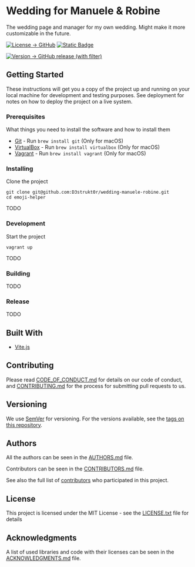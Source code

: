 # Wedding for Manuele & Robine

The wedding page and manager for my own wedding. Might make it more customizable in the future.

[![License -> GitHub](https://img.shields.io/github/license/D3strukt0r/wedding-manuele-robine?label=License)](LICENSE.txt)
[![Static Badge](https://img.shields.io/badge/Contributor%20Covenant-2.0-4baaaa)](CODE_OF_CONDUCT.md)

[![Version -> GitHub release (with filter)](https://img.shields.io/github/v/release/D3strukt0r/wedding-manuele-robine?label=GitHub%20Release)][gh-releases]

## Getting Started

These instructions will get you a copy of the project up and running on your local machine for development and testing purposes. See deployment for notes on how to deploy the project on a live system.

### Prerequisites

What things you need to install the software and how to install them

* [Git](https://git-scm.com/) - Run `brew install git` (Only for macOS)
* [VirtualBox](https://www.virtualbox.org/) - Run `brew install virtualbox` (Only for macOS)
* [Vagrant](https://www.vagrantup.com/) - Run `brew install vagrant` (Only for macOS)

### Installing

Clone the project

```shell
git clone git@github.com:D3strukt0r/wedding-manuele-robine.git
cd emoji-helper
```

TODO

### Development

Start the project

```shell
vagrant up
```

TODO

### Building

TODO

### Release

TODO

## Built With

* [Vite.js](https://vitejs.dev/)

## Contributing

Please read [CODE_OF_CONDUCT.md](CODE_OF_CONDUCT.md) for details on our code of conduct, and [CONTRIBUTING.md](CONTRIBUTING.md) for the process for submitting pull requests to us.

## Versioning

We use [SemVer](https://semver.org/) for versioning. For the versions available, see the [tags on this repository][gh-tags].

## Authors

All the authors can be seen in the [AUTHORS.md](AUTHORS.md) file.

Contributors can be seen in the [CONTRIBUTORS.md](CONTRIBUTORS.md) file.

See also the full list of [contributors][gh-contributors] who participated in this project.

## License

This project is licensed under the MIT License - see the [LICENSE.txt](LICENSE.txt) file for details

## Acknowledgments

A list of used libraries and code with their licenses can be seen in the [ACKNOWLEDGMENTS.md](ACKNOWLEDGMENTS.md) file.

[gh-releases]: https://github.com/D3strukt0r/wedding-manuele-robine/releases
[gh-tags]: https://github.com/D3strukt0r/wedding-manuele-robine/tags
[gh-contributors]: https://github.com/D3strukt0r/wedding-manuele-robine/graphs/contributors

